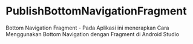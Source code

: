 # PublishBottomNavigationFragment
Bottom Navigation Fragment - Pada Aplikasi ini menerapkan Cara Menggunakan Bottom Navigation dengan Fragment di Android Studio
